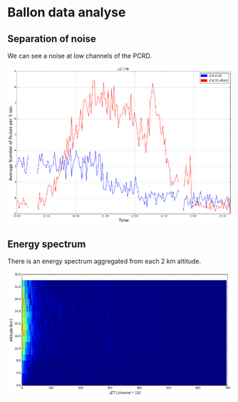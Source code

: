 # Ballon data analyse

## Separation of noise

We can see a noise at low channels of the PCRD.

![Noise visualisation](noise.png)

## Energy spectrum

There is an energy spectrum aggregated from each 2 km altitude.

![Energy spectrum](spectrum.png)
